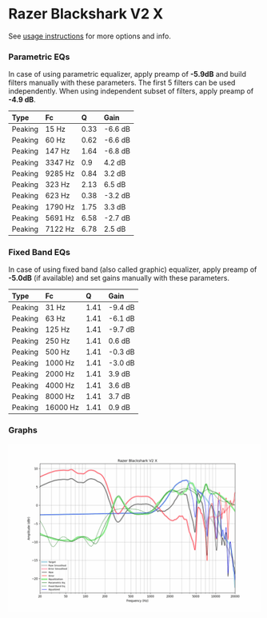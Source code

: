 # Razer Blackshark V2 X
See [usage instructions](https://github.com/jaakkopasanen/AutoEq#usage) for more options and info.

### Parametric EQs
In case of using parametric equalizer, apply preamp of **-5.9dB** and build filters manually
with these parameters. The first 5 filters can be used independently.
When using independent subset of filters, apply preamp of **-4.9 dB**.

| Type    | Fc      |    Q | Gain    |
|:--------|:--------|:-----|:--------|
| Peaking | 15 Hz   | 0.33 | -6.6 dB |
| Peaking | 60 Hz   | 0.62 | -6.6 dB |
| Peaking | 147 Hz  | 1.64 | -6.8 dB |
| Peaking | 3347 Hz | 0.9  | 4.2 dB  |
| Peaking | 9285 Hz | 0.84 | 3.2 dB  |
| Peaking | 323 Hz  | 2.13 | 6.5 dB  |
| Peaking | 623 Hz  | 0.38 | -3.2 dB |
| Peaking | 1790 Hz | 1.75 | 3.3 dB  |
| Peaking | 5691 Hz | 6.58 | -2.7 dB |
| Peaking | 7122 Hz | 6.78 | 2.5 dB  |

### Fixed Band EQs
In case of using fixed band (also called graphic) equalizer, apply preamp of **-5.0dB**
(if available) and set gains manually with these parameters.

| Type    | Fc       |    Q | Gain    |
|:--------|:---------|:-----|:--------|
| Peaking | 31 Hz    | 1.41 | -9.4 dB |
| Peaking | 63 Hz    | 1.41 | -6.1 dB |
| Peaking | 125 Hz   | 1.41 | -9.7 dB |
| Peaking | 250 Hz   | 1.41 | 0.6 dB  |
| Peaking | 500 Hz   | 1.41 | -0.3 dB |
| Peaking | 1000 Hz  | 1.41 | -3.0 dB |
| Peaking | 2000 Hz  | 1.41 | 3.9 dB  |
| Peaking | 4000 Hz  | 1.41 | 3.6 dB  |
| Peaking | 8000 Hz  | 1.41 | 3.7 dB  |
| Peaking | 16000 Hz | 1.41 | 0.9 dB  |

### Graphs
![](./Razer%20Blackshark%20V2%20X.png)